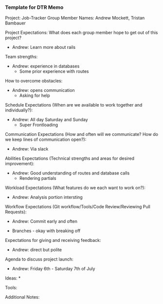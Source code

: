 ### Template for DTR Memo
Project: Job-Tracker
Group Member Names: Andrew Mockett, Tristan Bambauer

Project Expectations: What does each group member hope to get out of this project?
  * Andrew: Learn more about rails

Team strengths:
  * Andrew: experience in databases
    - Some prior experience with routes

How to overcome obstacles:
  * Andrew: opens communication
    - Asking for help

Schedule Expectations (When are we available to work together and individually?):
  * Andrew: All day Saturday and Sunday
    - Super Frontloading

Communication Expectations (How and often will we communicate? How do we keep lines of communication open?):
  * Andrew: Via slack

Abilities Expectations (Technical strengths and areas for desired improvement):
  * Andrew: Good understanding of routes and database calls
      - Rendering partials

Workload Expectations (What features do we each want to work on?):
  * Andrew: Analysis portion intersting

Workflow Expectations (Git workflow/Tools/Code Review/Reviewing Pull Requests):
  * Andrew: Commit early and often
   - Branches - okay with breaking off

Expectations for giving and receiving feedback:
  * Andrew: direct but polite

Agenda to discuss project launch:
  * Andrew: Friday 6th - Saturday 7th of July

Ideas:
  *

Tools:


Additional Notes:
